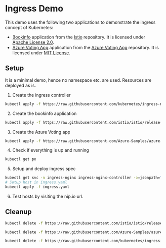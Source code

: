 # Ingress Demo

This demo uses the following two applications to demonstrate the ingress concept of Kubernetes:
- [Bookinfo](https://github.com/istio/istio/tree/release-1.15/samples/bookinfo/platform/kube) application from the [Istio](https://github.com/istio/istio/tree/master) repository. It is licensed under [Apache License 2.0](https://github.com/istio/istio/blob/master/LICENSE).
- [Azure Voting App](https://github.com/Azure-Samples/azure-voting-app-redis/blob/master/azure-vote-all-in-one-redis.yaml) application from the [Azure Voting App](https://github.com/Azure-Samples/azure-voting-app-redis) repository. It is licensed under [MIT License](https://github.com/Azure-Samples/azure-voting-app-redis/blob/master/LICENSE).

## Setup

It is a minimal demo, hence no namespace etc. are used. Resources are deployed as is.

1. Create the ingress controller
```bash
kubectl apply -f https://raw.githubusercontent.com/kubernetes/ingress-nginx/controller-v1.6.4/deploy/static/provider/cloud/deploy.yaml
```
2. Create the bookinfo application
```bash
kubectl apply -f https://raw.githubusercontent.com/istio/istio/release-1.15/samples/bookinfo/platform/kube/bookinfo.yaml
```
3. Create the Azure Voting app
```bash
kubectl apply -f https://raw.githubusercontent.com/Azure-Samples/azure-voting-app-redis/master/azure-vote-all-in-one-redis.yaml
```
4. Check if everything is up and running
```bash
kubectl get po
```
5. Setup and deploy ingress spec
```bash
kubectl get svc -n ingress-nginx ingress-nginx-controller -o=jsonpath="{.status.loadBalancer.ingress[0].ip}"
# Setup host in ingress.yaml
kubectl apply -f ingress.yaml
```
6. Test hosts by visiting the nip.io url.

## Cleanup

```bash
kubectl delete -f https://raw.githubusercontent.com/istio/istio/release-1.15/samples/bookinfo/platform/kube/bookinfo.yaml

kubectl delete -f https://raw.githubusercontent.com/Azure-Samples/azure-voting-app-redis/master/azure-vote-all-in-one-redis.yaml

kubectl delete -f https://raw.githubusercontent.com/kubernetes/ingress-nginx/controller-v1.6.4/deploy/static/provider/cloud/deploy.yaml

```